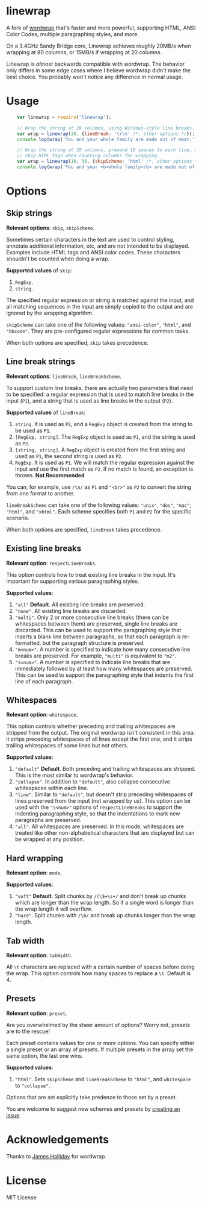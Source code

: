 linewrap
========

A fork of [wordwrap](https://github.com/substack/node-wordwrap) that's faster and more powerful,
supporting HTML, ANSI Color Codes, multiple paragraphing styles, and more.

On a 3.4GHz Sandy Bridge core, Linewrap achieves roughly 20MB/s when wrapping
at 80 columns, or 15MB/s if wrapping at 20 columns.

Linewrap is *almost* backwards compatible with wordwrap. The behavior only differs
in some edge cases where I believe wordwrap didn't make the best choice. You probably
won't notice any difference in normal usage.


Usage
=====

```js
    var linewrap = require('linewrap');

    // Wrap the string at 20 columns, using Windows-style line breaks.
    var wrap = linewrap(20, {lineBreak: '\r\n' /*, other options */});
    console.log(wrap('You and your whole family are made out of meat.'));

    // Wrap the string at 20 columns, prepend 10 spaces to each line, and
    // skip HTML tags when counting columns for wrapping.
    var wrap = linewrap(10, 30, {skipScheme: 'html' /*, other options */});
    console.log(wrap('You and your <b>whole family</b> are made out of <i>meat</i>.'));
```


Options
=======

Skip strings
------------

**Relevant options**: `skip`, `skipScheme`.

Sometimes certain characters in the text are used to control styling, annotate
additional information, etc, and are not intended to be displayed. Examples
include HTML tags and ANSI color codes. These characters shouldn't be counted
when doing a wrap.

**Supported values** of `skip`:

1. `RegExp`.
2. `string`.

The specified regular expression or string is matched against the input, and all
matching sequences in the input are simply copied to the output and are ignored
by the wrapping algorithm.

`skipScheme` can take one of the following values: `"ansi-color"`, `"html"`, and
`"bbcode"`. They are pre-configured regular expressions for common tasks.

When both options are specified, `skip` takes precedence.


Line break strings
------------------

**Relevant options**: `lineBreak`, `lineBreakScheme`.

To support custom line breaks, there are actually two parameters that need to be
specified: a regular expression that is used to match line breaks in the input (`P1`),
and a string that is used as line breaks in the output (`P2`).

**Supported values** of `lineBreak`:

1. `string`. It is used as `P2`, and a `RegExp` object is created from the string
   to be used as `P1`.
2. `[RegExp, string]`. The `RegExp` object is used as `P1`, and the string is used
   as `P2`.
3. `[string, string]`. A `RegExp` object is created from the first string and used
   as `P1`, the second string is used as `P2`.
4. `RegExp`. It is used as `P1`. We will match the regular expression against the
   input and use the first match as `P2`. If no match is found, an exception is
   thrown. **Not Recommended**

You can, for example, use `/\n/` as `P1` and `"<br>"` as `P2` to convert the string
from one format to another.

`lineBreakScheme` can take one of the following values: `"unix"`, `"dos"`, `"mac"`,
`"html"`, and `"xhtml"`. Each scheme specifies both `P1` and `P2` for the specific
scenario.

When both options are specified, `lineBreak` takes precedence.


Existing line breaks
--------------------

**Relevant option**: `respectLineBreaks`.

This option controls how to treat existing line breaks in the input. It's important
for supporting various paragraphing styles.

**Supported values**:

1. `"all"` **Default**. All existing line breaks are preserved.
2. `"none"`. All existing line breaks are discarded.
3. `"multi"`. Only 2 or more consecutive line breaks (there can be whitespaces
   between them) are preserved, single line breaks are discarded. This can be
   used to support the paragraphing style that inserts a blank line between
   paragraphs, so that each paragraph is re-formatted, but the paragraph structure
   is preserved.
4. `"m<num>"`. A number is specified to indicate how many consecutive line breaks
   are preserved. For example, `"multi"` is equivalent to `"m2"`.
5. `"s<num>"`. A number is specified to indicate line breaks that are immediately
   followed by at least how many whitespaces are preserved. This can be used to
   support the paragraphing style that indents the first line of each paragraph.


Whitespaces
-----------

**Relevant option**: `whitespace`.

This option controls whether preceding and trailing whitespaces are stripped from
the output. The original wordwrap isn't consistent in this area: it strips preceding
whitespaces of all lines except the first one, and it strips trailing whitespaces of
some lines but not others.

**Supported values**:

1. `"default"` **Default**. Both preceding and trailing whitespaces are stripped.
   This is the most similar to wordwrap's behavior.
2. `"collapse"`. In addition to `"default"`, also collapse consecutive whitespaces
   within each line.
3. `"line"`. Similar to `"default"`, but doesn't strip preceding whitespaces of
   lines preserved from the input (not wrapped by us). This option can be used
   with the `"s<num>"` options of `respectLineBreaks` to support the indenting
   paragraphing style, so that the indentations to mark new paragraphs are preserved.
4. `"all"`. All whitespaces are preserved. In this mode, whitespaces are treated
   like other non-alphabetical characters that are displayed but can be wrapped
   at any position.


Hard wrapping
-------------

**Relevant option**: `mode`.

**Supported values**:

1. `"soft"` **Default**. Split chunks by `/(\S+\s+/` and don't break up chunks which are
   longer than the wrap length. So if a single word is longer than the wrap
   length it will overflow.
2. `"hard"`. Split chunks with `/\b/` and break up chunks longer than the wrap
   length.


Tab width
---------

**Relevant option**: `tabWidth`.

All `\t` characters are replaced with a certain number of spaces before doing
the wrap. This option controls how many spaces to replace a `\t`. Default is 4.


Presets
-------

**Relevant option**: `preset`.

Are you overwhelmed by the sheer amount of options? Worry not, presets are to
the rescue!

Each preset contains values for one or more options. You can specify either a
single preset or an array of presets. If multiple presets in the array set the
same option, the last one wins.

**Supported values**:

1. `"html"`. Sets `skipScheme` and `lineBreakScheme` to `"html"`, and `whitespace`
   to `"collapse"`.

Options that are set explicitly take predence to those set by a preset.

You are welcome to suggest new schemes and presets by
[creating an issue](https://github.com/halfninety/node-linewrap/issues/new).


Acknowledgements
================

Thanks to [James Halliday](https://github.com/substack) for wordwrap.


License
=======

MIT License
